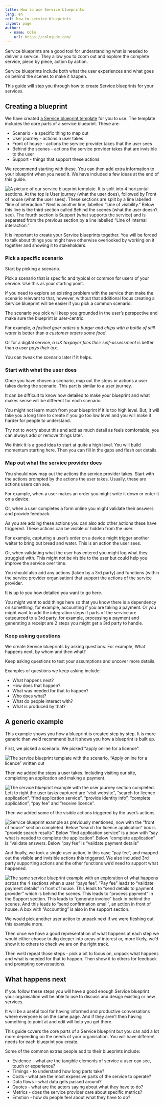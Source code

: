 ```yaml
---
title: How to use Service blueprints
lang: en
ref: how-to-service-blueprints
layout: page
author:
  - name: Colm
    url: https://colmjude.com/
---
```


Service blueprints are a good tool for understanding what is needed to deliver a service. They allow you to zoom out and explore the complete service, piece by piece, action by action.

Service blueprints include both what the user experiences and what goes on behind the scenes to make it happen.

This guide will step you through how to create Service blueprints for your services.

## Creating a blueprint

We have created [a Service blueprint template](./a-basic-service-blueprint-template.png) for you to use. The template includes the core parts of a service blueprint. These are:

* Scenario - a specific thing to map out
* User journey - actions a user takes
* Front of house - actions the service provider takes that the user sees
* Behind the scenes - actions the service provider takes that are invisible to the user
* Support - things that support these actions

We recommend starting with these. You can then add extra information to your blueprint when you need it. We have included a few ideas at the end of this guide.

![A picture of our service blueprint template. It is split into 4 horizontal sections. At the top is User journey (what the user does), followed by Front of house (what the user sees). These sections are split by a line labelled “line of interaction.” Next is another line, labelled “Line of visibility.” Below this line is the third section called Behind the scenes (what the user doesn’t see). The fourth section is Support (what supports the service) and is separated from the previous section by a line labelled “Line of internal interaction.”](/assets/images/service-blueprint-template2.png)

It is important to create your Service blueprints together. You will be forced to talk about things you might have otherwise overlooked by working on it together and showing it to stakeholders.


### Pick a specific scenario


Start by picking a scenario.

Pick a scenario that is specific and typical or common for users of your service. Use this as your starting point.

If you need to explore an existing problem with the service then make the scenario relevant to that, however, without that additional focus creating a Service blueprint will be easier if you pick a common scenario.

The scenario you pick will keep you grounded in the user’s perspective and make sure the blueprint is user-centric.

For example, *a festival goer orders a burger and chips with a bottle of still water* is better than *a customer orders some food*.

Or for a digital service, *a UK taxpayer files their self-assessment* is better than *a user pays their tax*.

You can tweak the scenario later if it helps.

### Start with what the user does

Once you have chosen a scenario, map out the steps or actions a user takes during the scenario. This part is similar to a user journey.

It can be difficult to know how detailed to make your blueprint and what makes sense will be different for each scenario. 

You might not learn much from your blueprint if it is too high level. But, it will take you a long time to create if you go too low level and you will make it harder for people to understand.

Try not to worry about this and add as much detail as feels comfortable, you can always add or remove things later.

We think it is a good idea to start at quite a high level. You will build momentum starting here. Then you can fill in the gaps and flesh out details.

### Map out what the service provider does

You should now map out the actions the service provider takes. Start with the actions prompted by the actions the user takes. Usually, these are actions users can see.

For example, when a user makes an order you might write it down or enter it on a device.

Or, when a user completes a form online you might validate their answers and provide feedback.

As you are adding these actions you can also add other actions these have triggered. These actions can be visible or hidden from the user.

For example, capturing a user’s order on a device might trigger another waiter to bring out bread and water. This is an action the user sees.

Or, when validating what the user has entered you might log what they struggled with. This might not be visible to the user but could help you improve the service over time.

You should also add any actions (taken by a 3rd party) and functions (within the service provider organisation) that support the actions of the service provider.

It is up to you how detailed you want to go here.

You might want to add things here so that you know there is a dependency on something, for example, accounting if you are taking a payment. Or you might want to add the integration steps if parts of the service are outsourced to a 3rd party, for example, processing a payment and generating a receipt are 2 steps you might get a 3rd party to handle.

### Keep asking questions

We create Service blueprints by asking questions. For example, What happens next, by whom and then what?

Keep asking questions to test your assumptions and uncover more details.

Examples of questions we keep asking include:

* What happens next?
* How does that happen?
* What was needed for that to happen?
* Who does what?
* What do people interact with?
* What is produced by that?

## A generic example

This example shows you how a blueprint is created step by step. It is more generic than we’d recommend but it shows you how a blueprint is built up.

First, we picked a scenario. We picked "apply online for a licence".

![The service blueprint template with the scenario, “Apply online for a licence” written out](/assets/images/sb-example-scenario.png)

Then we added the steps a user takes. Including visiting our site, completing an application and making a payment.

![The service blueprint example with the user journey section completed. Left to right the user tasks captured are “visit website”, “search for licence application”, “find application service”, “provide identity info”, “complete application”, “pay fee” and “receive licence”.](/assets/images/sb-example-user-journey.png)

Then we added some of the visible actions triggered by the user’s actions.

![Service blueprint example as previously mentioned, now with the “front of house” section completed. Below “search for licence application” box is “provide search results”. Below “find application service” is a bow with “say what is needed to complete the application”. Below “complete application” is “validate answers. Below “pay fee” is “validate payment details”](/assets/images/sb-example-visible-actions.png)

And finally, we took a single user action, in this case “pay fee”, and mapped out the visible and invisible actions this triggered. We also included 3rd party supporting actions and the other functions we’d need to support what happened.

![The same service blueprint example with an exploration of what happens across the 4 sections when a user “pays fee”. “Pay fee” leads to “validate payment details” in front of house. This leads to “send details to payment provider” which is behind the scenes. This leads to “process payment” in the Support section. This leads to “generate invoice” back in behind the scenes. And this leads to “send confirmation email”, an action in front of house. A box with “Accounting” is also in the support section.](/assets/images/sb-example-fleshing-out-behind-scenes.png)

We would pick another user action to unpack next if we were fleshing out this example more.

Then once we have a good representation of what happens at each step we would either choose to dig deeper into areas of interest or, more likely, we’d show it to others to check we are on the right track.

Then we’d repeat those steps - pick a bit to focus on, unpack what happens and what is needed for that to happen. Then show it to others for feedback and prompting conversations.

## What happens next

If you follow these steps you will have a good enough Service blueprint your organisation will be able to use to discuss and design existing or new services.

It will be a useful tool for having informed and productive conversations where everyone is on the same page. And if they aren’t then having something to point at and edit will help you get there.

This guide covers the core parts of a Service blueprint but you can add a lot more depending on the needs of your organisation. You will have different needs for each blueprint you create.

Some of the common extras people add to their blueprints include:

* Evidence - what are the tangible elements of service a user can see, touch or experience?
* Timings - to understand how long parts take?
* Costs - what are the most expensive parts of the service to operate?
* Data flows - what data gets passed around?
* Quotes - what are the actors saying about what they have to do?
* Metrics - does the service provider care about specific metrics?
* Emotion - how do people feel about what they have to do?
